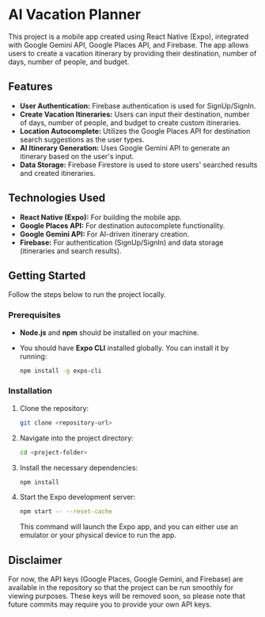 
# AI Vacation Planner

This project is a mobile app created using React Native (Expo), integrated with Google Gemini API, Google Places API, and Firebase. The app allows users to create a vacation itinerary by providing their destination, number of days, number of people, and budget.

## Features

- **User Authentication:** Firebase authentication is used for SignUp/SignIn.
- **Create Vacation Itineraries:** Users can input their destination, number of days, number of people, and budget to create custom itineraries.
- **Location Autocomplete:** Utilizes the Google Places API for destination search suggestions as the user types.
- **AI Itinerary Generation:** Uses Google Gemini API to generate an itinerary based on the user's input.
- **Data Storage:** Firebase Firestore is used to store users' searched results and created itineraries.

## Technologies Used

- **React Native (Expo):** For building the mobile app.
- **Google Places API:** For destination autocomplete functionality.
- **Google Gemini API:** For AI-driven itinerary creation.
- **Firebase:** For authentication (SignUp/SignIn) and data storage (itineraries and search results).

## Getting Started

Follow the steps below to run the project locally.

### Prerequisites

- **Node.js** and **npm** should be installed on your machine.
- You should have **Expo CLI** installed globally. You can install it by running:

  ```bash
  npm install -g expo-cli
  ```

### Installation

1. Clone the repository:

   ```bash
   git clone <repository-url>
   ```

2. Navigate into the project directory:

   ```bash
   cd <project-folder>
   ```

3. Install the necessary dependencies:

   ```bash
   npm install
   ```

4. Start the Expo development server:

   ```bash
   npm start -- --reset-cache
   ```

   This command will launch the Expo app, and you can either use an emulator or your physical device to run the app.

## Disclaimer

For now, the API keys (Google Places, Google Gemini, and Firebase) are available in the repository so that the project can be run smoothly for viewing purposes. These keys will be removed soon, so please note that future commits may require you to provide your own API keys.
